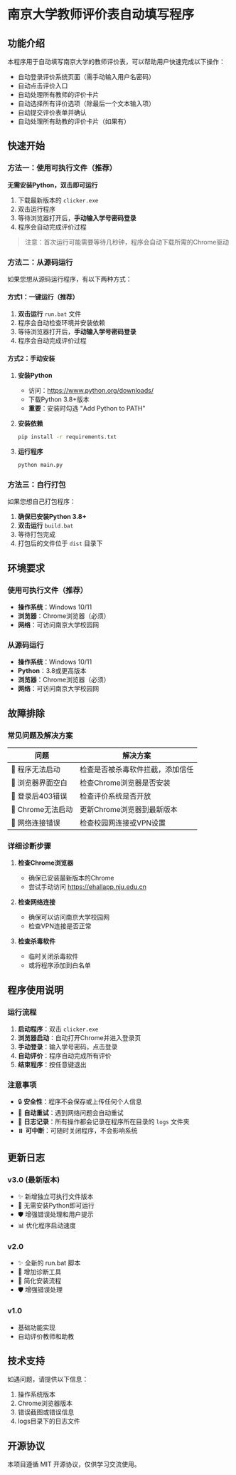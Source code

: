 # 南京大学教师评价表自动填写程序

## 功能介绍

本程序用于自动填写南京大学的教师评价表，可以帮助用户快速完成以下操作：

- 自动登录评价系统页面（需手动输入用户名密码）
- 自动点击评价入口
- 自动处理所有教师的评价卡片
- 自动选择所有评价选项（除最后一个文本输入项）
- 自动提交评价表单并确认
- 自动处理所有助教的评价卡片（如果有）

## 快速开始

### 方法一：使用可执行文件（推荐）

**无需安装Python，双击即可运行**

1. 下载最新版本的 `clicker.exe`
2. 双击运行程序
3. 等待浏览器打开后，**手动输入学号密码登录**
4. 程序会自动完成评价过程

> 注意：首次运行可能需要等待几秒钟，程序会自动下载所需的Chrome驱动

### 方法二：从源码运行

如果您想从源码运行程序，有以下两种方式：

#### 方式1：一键运行（推荐）

1. **双击运行** `run.bat` 文件
2. 程序会自动检查环境并安装依赖
3. 等待浏览器打开后，**手动输入学号密码登录**
4. 程序会自动完成评价过程

#### 方式2：手动安装

1. **安装Python**
   - 访问：https://www.python.org/downloads/
   - 下载Python 3.8+版本
   - **重要**：安装时勾选 "Add Python to PATH"

2. **安装依赖**
   ```cmd
   pip install -r requirements.txt
   ```

3. **运行程序**
   ```cmd
   python main.py
   ```

### 方法三：自行打包

如果您想自己打包程序：

1. **确保已安装Python 3.8+**
2. **双击运行** `build.bat`
3. 等待打包完成
4. 打包后的文件位于 `dist` 目录下

## 环境要求

### 使用可执行文件（推荐）
- **操作系统**：Windows 10/11
- **浏览器**：Chrome浏览器（必须）
- **网络**：可访问南京大学校园网

### 从源码运行
- **操作系统**：Windows 10/11
- **Python**：3.8或更高版本
- **浏览器**：Chrome浏览器（必须）
- **网络**：可访问南京大学校园网

## 故障排除

### 常见问题及解决方案

| 问题             | 解决方案                         |
| ---------------- | -------------------------------- |
| 🔴 程序无法启动   | 检查是否被杀毒软件拦截，添加信任 |
| 🔴 浏览器界面空白 | 检查Chrome浏览器是否安装         |
| 🔴 登录后403错误  | 检查评价系统是否开放             |
| 🔴 Chrome无法启动 | 更新Chrome浏览器到最新版本       |
| 🔴 网络连接错误   | 检查校园网连接或VPN设置          |

### 详细诊断步骤

1. **检查Chrome浏览器**
   - 确保已安装最新版本的Chrome
   - 尝试手动访问 https://ehallapp.nju.edu.cn

2. **检查网络连接**
   - 确保可以访问南京大学校园网
   - 检查VPN连接是否正常

3. **检查杀毒软件**
   - 临时关闭杀毒软件
   - 或将程序添加到白名单

## 程序使用说明

### 运行流程

1. **启动程序**：双击 `clicker.exe`
2. **浏览器启动**：自动打开Chrome并进入登录页
3. **手动登录**：输入学号密码，点击登录
4. **自动评价**：程序自动完成所有评价
5. **结束程序**：按任意键退出

### 注意事项

- 🔒 **安全性**：程序不会保存或上传任何个人信息
- 🔄 **自动重试**：遇到网络问题会自动重试
- 📝 **日志记录**：所有操作都会记录在程序所在目录的 `logs` 文件夹
- ⏸️ **可中断**：可随时关闭程序，不会影响系统

## 更新日志

### v3.0 (最新版本)
- ✨ 新增独立可执行文件版本
- 🚀 无需安装Python即可运行
- 🛡️ 增强错误处理和用户提示
- 📊 优化程序启动速度

### v2.0
- ✨ 全新的 run.bat 脚本
- 🔧 增加诊断工具
- 🚀 简化安装流程
- 🛡️ 增强错误处理

### v1.0
- 基础功能实现
- 自动评价教师和助教

## 技术支持

如遇问题，请提供以下信息：

1. 操作系统版本
2. Chrome浏览器版本
3. 错误截图或错误信息
4. logs目录下的日志文件

## 开源协议

本项目遵循 MIT 开源协议，仅供学习交流使用。 